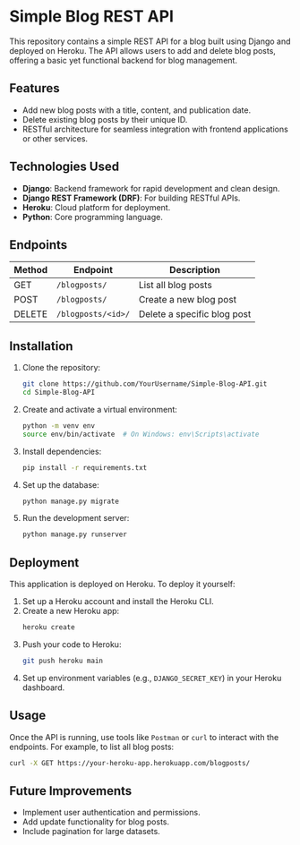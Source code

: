 # Simple Blog REST API

This repository contains a simple REST API for a blog built using Django and deployed on Heroku. The API allows users to add and delete blog posts, offering a basic yet functional backend for blog management.

## Features

- Add new blog posts with a title, content, and publication date.
- Delete existing blog posts by their unique ID.
- RESTful architecture for seamless integration with frontend applications or other services.

## Technologies Used

- **Django**: Backend framework for rapid development and clean design.
- **Django REST Framework (DRF)**: For building RESTful APIs.
- **Heroku**: Cloud platform for deployment.
- **Python**: Core programming language.

## Endpoints

| Method | Endpoint             | Description                |
|--------|-----------------------|----------------------------|
| GET    | `/blogposts/`         | List all blog posts        |
| POST   | `/blogposts/`         | Create a new blog post     |
| DELETE | `/blogposts/<id>/`    | Delete a specific blog post|

## Installation

1. Clone the repository:
   ```bash
   git clone https://github.com/YourUsername/Simple-Blog-API.git
   cd Simple-Blog-API
   ```

2. Create and activate a virtual environment:
   ```bash
   python -m venv env
   source env/bin/activate  # On Windows: env\Scripts\activate
   ```

3. Install dependencies:
   ```bash
   pip install -r requirements.txt
   ```

4. Set up the database:
   ```bash
   python manage.py migrate
   ```

5. Run the development server:
   ```bash
   python manage.py runserver
   ```

## Deployment

This application is deployed on Heroku. To deploy it yourself:
1. Set up a Heroku account and install the Heroku CLI.
2. Create a new Heroku app:
   ```bash
   heroku create
   ```
3. Push your code to Heroku:
   ```bash
   git push heroku main
   ```
4. Set up environment variables (e.g., `DJANGO_SECRET_KEY`) in your Heroku dashboard.

## Usage

Once the API is running, use tools like `Postman` or `curl` to interact with the endpoints. For example, to list all blog posts:
```bash
curl -X GET https://your-heroku-app.herokuapp.com/blogposts/
```

## Future Improvements

- Implement user authentication and permissions.
- Add update functionality for blog posts.
- Include pagination for large datasets.
